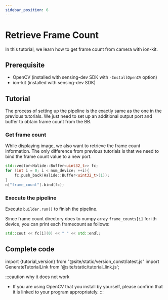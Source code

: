 ```yaml
---
sidebar_position: 6
---
```


# Retrieve Frame Count

In this tutorial, we learn how to get frame count from camera with ion-kit.

## Prerequisite

* OpenCV (installed with sensing-dev SDK with `-InstallOpenCV` option) 
* ion-kit (installed with sensing-dev SDK) 

## Tutorial

The process of setting up the pipeline is the exactly same as the one in the previous tutorials. We just need to set up an additional output port and buffer to obtain frame count from the BB.

### Get frame count 

While displaying image, we also want to retrieve the frame count information. The only difference from previous tutorials is that we need to bind the frame count value to a new port.

```c++
std::vector<Halide::Buffer<uint32_t>> fc;
for (int i = 0; i < num_device; ++i){
    fc.push_back(Halide::Buffer<uint32_t>(1));
}
n["frame_count"].bind(fc);
```

### Execute the pipeline

Execute `builder.run()` to finish the pipeline.

Since frame count directory does to numpy array `frame_counts[i]` for ith device, you can print each framecount as follows:

```c++
std::cout << fc[i](0) << " " << std::endl;
```

## Complete code

import {tutorial_version} from "@site/static/version_const/latest.js"
import GenerateTutorialLink from '@site/static/tutorial_link.js';

<GenerateTutorialLink language="cpp" tag={tutorial_version} tutorialfile="tutorial3_getting_frame_count" />

:::caution why it does not work
* If you are using OpenCV that you install by yourself, please confirm that it is linked to your program appropriately.
:::